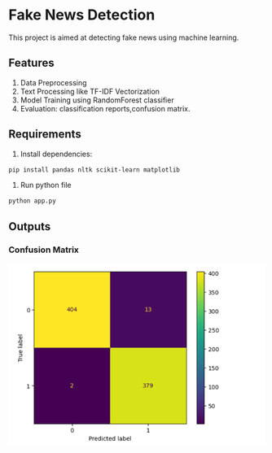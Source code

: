 # Fake News Detection
This project is aimed at detecting fake news using machine learning. 

## Features
1. Data Preprocessing
2. Text Processing like TF-IDF Vectorization
3. Model Training using RandomForest classifier
4. Evaluation: classification reports,confusion matrix.

## Requirements
1. Install dependencies:
```bash
pip install pandas nltk scikit-learn matplotlib
```
1. Run python file
```bash
python app.py
```

## Outputs
### Confusion Matrix
![Confusion Matrix](images/11.png)

